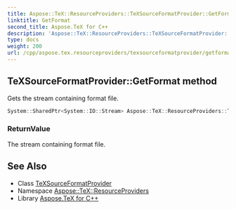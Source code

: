 ```yaml
---
title: Aspose::TeX::ResourceProviders::TeXSourceFormatProvider::GetFormat method
linktitle: GetFormat
second_title: Aspose.TeX for C++
description: 'Aspose::TeX::ResourceProviders::TeXSourceFormatProvider::GetFormat method. Gets the stream containing format file in C++.'
type: docs
weight: 200
url: /cpp/aspose.tex.resourceproviders/texsourceformatprovider/getformat/
---
```

## TeXSourceFormatProvider::GetFormat method


Gets the stream containing format file.

```cpp
System::SharedPtr<System::IO::Stream> Aspose::TeX::ResourceProviders::TeXSourceFormatProvider::GetFormat(System::String fileName=nullptr) override
```


### ReturnValue

The stream containing format file.

## See Also

* Class [TeXSourceFormatProvider](../)
* Namespace [Aspose::TeX::ResourceProviders](../../)
* Library [Aspose.TeX for C++](../../../)
